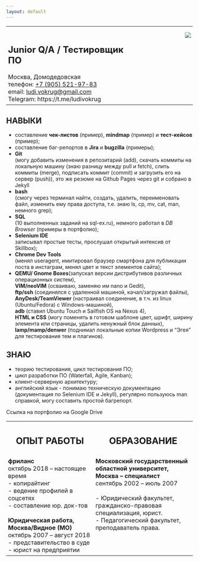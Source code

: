```yaml
---
layout: default
---
```


<table border="0">
   <tr>
    <th>                              </th>
    <th> </th>
   </tr>
   <tr><td valign="center">
<h2>Junior Q/A / Тестировщик ПО</h2>
Москва, Домодедовская <br>
телефон: <a href="tel:+79055219783"> +7 (905) 521-97-83</a> <br>
email: <a href="mailto:ludi.vokrug@gmail.com">ludi.vokrug@gmail.com</a> <br>
Telegram: <a rhef="https://t.me/ludivokrug">https://t.me/ludivokrug</a></td>
<td align="right"><img src="http://tekstovod.github.io/pic/ava.jpg"></td></tr>
</table> 


## НАВЫКИ
+ составление __чек-листов__ (пример), **mindmap** (пример) и **тест-кейсов** (пример);
+ составление баг-репортов в **Jira** и **bugzilla** (примеры);
+ **Git**  
(могу добавить изменения в репозитарий (add), скачать коммиты на локальную машину (знаю разницу между pull и fetch), слить коммиты (merge), подписать коммит (commit) и загрузить его на сервер (push)), это же резюме на Github Pages через git и собрано в Jekyll
+ **bash**  
(смогу через терминал найти, создать, удалить, переименовать файл, изменить ему права доступа, т.е. знаю ls, cp, mv, cat, man, немного grep);
+ **SQL**  
(10 выполненных заданий на sql-ex.ru), немного работал в _DB Browser_ (примеры в портфолио);
+ **Selenium IDE**  
записывал простые тесты, прослушал открытый интенсив от Skillbox);
+ **Chrome Dev Tools**  
(менял useragent, имитировал браузер смартфона для публикации поста в инстаграм, менял цвет и текст элементов сайта);
+ **QEMU/ Gnome Boxes**(запускал версии дистрибутивов различных операционных систем),  
  **VIM/neoVIM** (осваиваю, заменяю им nano и Gedit),  
  **ftp/ssh** (соединялся с удаленной машиной, качал/загружал файлы),  
  **AnyDesk/TeamViewer** (настраивал соединение, в т.ч. из linux (Ubuntu/Fedora) с Windows-машиной),  
  **adb** (ставил Ubuntu Touch и Sailfish OS на Nexus 4),  
  **HTML и CSS** (могу поменять в готовом шаблоне цвет, шрифт, ширину элемента или страницы, удалить ненужный блок данных),  
  **lamp/mamp/denwer** (поднимал локальные копии Wordpress и “Эгея” для тестирования тем и плагинов).
 
## ЗНАЮ

+ теорию тестирования, цикл тестирования ПО;
+ цикл разработки ПО (Waterfall, Agile, Kanban);
+ клиент-серверную архитектуру;
+ английский язык - понимаю техническую документацию (документация по Selenium IDE и Jekyll), регулярно пользуюсь man справкой, могу составить простой багрепорт.

Ссылка на портфолио на Google Drive 

<style type="text/css">
table {
  table-layout: fixed;
  width: 100%;
}
td, th {
  width: 2%; 
  padding: 5px;
  vertical-align: top; 
}
</style>

<table border="0">
   <tr>
    <th> <h2>ОПЫТ РАБОТЫ</h2> </th>
    <th> <h2>ОБРАЗОВАНИЕ</h2> </th>
   </tr>
   <tr><td>
<b>фриланс</b><br>
октябрь 2018 – настоящее время<br>
- копирайтинг<br>
- ведение профилей в соцсетях<br>
- составление юр. док-тов<br>
 <br>
<b>Юридическая работа,
Москва/Видное (МО)</b><br>
октябрь 2007 – август 2018<br>
- представительство в суде<br>
- юрист на предприятии<br>
</td>
<td>
<b>Московский государственный областной университет, Москва – специалист</b><br>
сентябрь 2002 – июль 2007<br>
<br>
- Юридический факультет, гражданско-правовая специализация, юрист.<br>
- Педагогический факультет, преподаватель права.<br>
</td></tr>
</table> 

